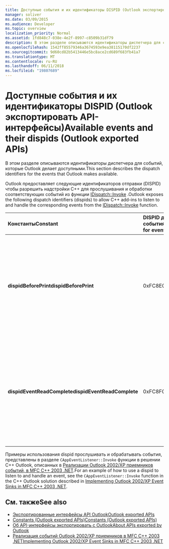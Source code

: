 ```yaml
---
title: Доступные события и их идентификаторы DISPID (Outlook экспортировать API-интерфейсы)
manager: soliver
ms.date: 03/09/2015
ms.audience: Developer
ms.topic: overview
localization_priority: Normal
ms.assetid: 1fd848c7-038e-4e2f-8997-c8509b31df79
description: В этом разделе описываются идентификаторы диспетчера для событий, которые Outlook делает доступными.
ms.openlocfilehash: 1542ff85579346a3674593e9ea38115170df2237
ms.sourcegitcommit: 9d60cd82b5413446e5bc8ace2cd689f683fb41a7
ms.translationtype: MT
ms.contentlocale: ru-RU
ms.lasthandoff: 06/11/2018
ms.locfileid: "19807689"
---
```

# <a name="available-events-and-their-dispids-outlook-exported-apis"></a><span data-ttu-id="38cb0-103">Доступные события и их идентификаторы DISPID (Outlook экспортировать API-интерфейсы)</span><span class="sxs-lookup"><span data-stu-id="38cb0-103">Available events and their dispids (Outlook exported APIs)</span></span>

<span data-ttu-id="38cb0-104">В этом разделе описываются идентификаторы диспетчера для событий, которые Outlook делает доступными.</span><span class="sxs-lookup"><span data-stu-id="38cb0-104">This section describes the dispatch identifiers for the events that Outlook makes available.</span></span>
  
<span data-ttu-id="38cb0-105">Outlook предоставляет следующие идентификаторов отправки (DISPID) чтобы разрешить надстройки C++ для прослушивания и обработки соответствующих событий из функции [IDispatch::Invoke](http://msdn.microsoft.com/library/automat.idispatch_invoke%28Office.15%29.aspx) .</span><span class="sxs-lookup"><span data-stu-id="38cb0-105">Outlook exposes the following dispatch identifiers (dispids) to allow C++ add-ins to listen to and handle the corresponding events from the [IDispatch::Invoke](http://msdn.microsoft.com/library/automat.idispatch_invoke%28Office.15%29.aspx) function.</span></span> 
  
|<span data-ttu-id="38cb0-106">**Константы**</span><span class="sxs-lookup"><span data-stu-id="38cb0-106">**Constant**</span></span>|<span data-ttu-id="38cb0-107">**DISPID для события**</span><span class="sxs-lookup"><span data-stu-id="38cb0-107">**Dispid for event**</span></span>|<span data-ttu-id="38cb0-108">**Описание**</span><span class="sxs-lookup"><span data-stu-id="38cb0-108">**Description**</span></span>|<span data-ttu-id="38cb0-109">**Параметры**</span><span class="sxs-lookup"><span data-stu-id="38cb0-109">**Parameters**</span></span>|<span data-ttu-id="38cb0-110">**Замечания**</span><span class="sxs-lookup"><span data-stu-id="38cb0-110">**Remarks**</span></span>|
|:-----|:-----|:-----|:-----|:-----|
|<span data-ttu-id="38cb0-111">**dispidBeforePrint**</span><span class="sxs-lookup"><span data-stu-id="38cb0-111">**dispidBeforePrint**</span></span> <br/> |<span data-ttu-id="38cb0-112">0xFC8E</span><span class="sxs-lookup"><span data-stu-id="38cb0-112">0xFC8E</span></span>  <br/> |<span data-ttu-id="38cb0-113">Используется для обработки событий уровня приложения из функции **IDispatch::Invoke** , которое вызывается перед операцией печати.</span><span class="sxs-lookup"><span data-stu-id="38cb0-113">Used to handle the application-level event from the **IDispatch::Invoke** function that fires before a printing operation.</span></span>  <br/> | <span data-ttu-id="38cb0-114">Существует 2 неименованные параметры.</span><span class="sxs-lookup"><span data-stu-id="38cb0-114">There are 2 unnamed parameters:</span></span>  <br/>  <span data-ttu-id="38cb0-115">Первый параметр имеет тип ** VT_BOOL</span><span class="sxs-lookup"><span data-stu-id="38cb0-115">The first parameter is of the type **VT_BOOL</span></span>|<span data-ttu-id="38cb0-116">VT_BREF **.</span><span class="sxs-lookup"><span data-stu-id="38cb0-116">VT_BREF**.</span></span> <span data-ttu-id="38cb0-117">Возврат **VARIANT_TRUE** в этот параметр, чтобы отменить событие.</span><span class="sxs-lookup"><span data-stu-id="38cb0-117">Return **VARIANT_TRUE** in this parameter to cancel the event.</span></span>  <br/>  <span data-ttu-id="38cb0-118">Второй параметр не используется и его следует игнорировать.</span><span class="sxs-lookup"><span data-stu-id="38cb0-118">The second parameter is not used and should be ignored.</span></span>  <br/> |<span data-ttu-id="38cb0-119">В этом dispid доступна начиная с Outlook 2010.</span><span class="sxs-lookup"><span data-stu-id="38cb0-119">This dispid is available since Outlook 2010.</span></span>  <br/> |
|<span data-ttu-id="38cb0-120">**dispidEventReadComplete**</span><span class="sxs-lookup"><span data-stu-id="38cb0-120">**dispidEventReadComplete**</span></span> <br/> |<span data-ttu-id="38cb0-121">0xFC8F</span><span class="sxs-lookup"><span data-stu-id="38cb0-121">0xFC8F</span></span>  <br/> |<span data-ttu-id="38cb0-122">Используется для обработки событий на уровне элементов из функции **IDispatch::Invoke** , которое вызывается после завершения чтение свойств элемента Outlook.</span><span class="sxs-lookup"><span data-stu-id="38cb0-122">Used to handle the item-level event from the **IDispatch::Invoke** function that fires when Outlook has completed reading the properties of the item.</span></span>  <br/> |<span data-ttu-id="38cb0-123">Имеется только один параметр, _Отменить_ которой имеет тип ** VT_BOOL</span><span class="sxs-lookup"><span data-stu-id="38cb0-123">There is only one parameter  _Cancel_ which is of the type **VT_BOOL</span></span>|<span data-ttu-id="38cb0-124">VT_BREF **.</span><span class="sxs-lookup"><span data-stu-id="38cb0-124">VT_BREF**.</span></span> <span data-ttu-id="38cb0-125">Возврат **VARIANT_TRUE** в этот параметр, чтобы отменить операцию чтения.</span><span class="sxs-lookup"><span data-stu-id="38cb0-125">Return **VARIANT_TRUE** in this parameter to cancel the read operation.</span></span>  <br/> |<span data-ttu-id="38cb0-126">В этом dispid доступна начиная с Outlook 2010.</span><span class="sxs-lookup"><span data-stu-id="38cb0-126">This dispid is available since Outlook 2010.</span></span>  <br/> <span data-ttu-id="38cb0-127">Это событие соответствует **IExchExtMessageEvents::OnReadComplete**события расширения клиента Exchange (ECE), а также к **ReadComplete** события, который был добавлен в объектную модель с момента Outlook 2013.</span><span class="sxs-lookup"><span data-stu-id="38cb0-127">This event corresponds to the Exchange Client Extensions (ECE) event **IExchExtMessageEvents::OnReadComplete**, and also to the **ReadComplete** event that has been added to the object model since Outlook 2013.</span></span>  <br/> |
   
<span data-ttu-id="38cb0-128">Примеры использования dispid прослушивать и обрабатывать события, представлены в разделе `CAppEventListener::Invoke` функции в решении C++ Outlook, описанных в [Реализации Outlook 2002/XP приемников событий, в MFC C++ 2003 .NET](http://www.codeproject.com/Articles/4230/Implementing-Outlook-2002-XP-Event-Sinks-in-MFC-C).</span><span class="sxs-lookup"><span data-stu-id="38cb0-128">For an example of how to use a dispid to listen to and handle an event, see the  `CAppEventListener::Invoke` function in the C++ Outlook solution described in [Implementing Outlook 2002/XP Event Sinks in MFC C++ 2003 .NET](http://www.codeproject.com/Articles/4230/Implementing-Outlook-2002-XP-Event-Sinks-in-MFC-C).</span></span>
  
## <a name="see-also"></a><span data-ttu-id="38cb0-129">См. также</span><span class="sxs-lookup"><span data-stu-id="38cb0-129">See also</span></span>

- [<span data-ttu-id="38cb0-130">Экспортированные интерфейсы API Outlook</span><span class="sxs-lookup"><span data-stu-id="38cb0-130">Outlook exported APIs</span></span>](outlook-exported-apis.md)
- [<span data-ttu-id="38cb0-131">Constants (Outlook exported APIs)</span><span class="sxs-lookup"><span data-stu-id="38cb0-131">Constants (Outlook exported APIs)</span></span>](constants-outlook-exported-apis.md)
- [<span data-ttu-id="38cb0-132">Об API-интерфейсы экспортировать с Outlook</span><span class="sxs-lookup"><span data-stu-id="38cb0-132">About APIs exported by Outlook</span></span>](about-apis-exported-by-outlook.md)
- [<span data-ttu-id="38cb0-133">Реализация событий Outlook 2002/XP приемников в MFC C++ 2003 .NET</span><span class="sxs-lookup"><span data-stu-id="38cb0-133">Implementing Outlook 2002/XP Event Sinks in MFC C++ 2003 .NET</span></span>](http://www.codeproject.com/Articles/4230/Implementing-Outlook-2002-XP-Event-Sinks-in-MFC-C)

